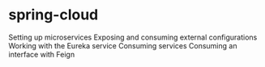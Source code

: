 # spring-cloud

Setting up microservices
Exposing and consuming external configurations
Working with the Eureka service
Consuming services
Consuming an interface with Feign